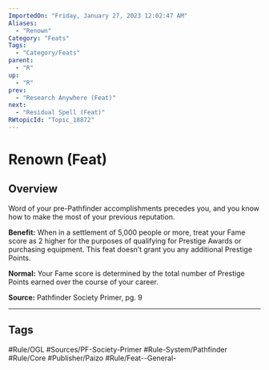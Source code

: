 ```yaml
---
ImportedOn: "Friday, January 27, 2023 12:02:47 AM"
Aliases:
  - "Renown"
Category: "Feats"
Tags:
  - "Category/Feats"
parent:
  - "R"
up:
  - "R"
prev:
  - "Research Anywhere (Feat)"
next:
  - "Residual Spell (Feat)"
RWtopicId: "Topic_18872"
---
```

# Renown (Feat)
## Overview
Word of your pre-Pathfinder accomplishments precedes you, and you know how to make the most of your previous reputation.

**Benefit:** When in a settlement of 5,000 people or more, treat your Fame score as 2 higher for the purposes of qualifying for Prestige Awards or purchasing equipment. This feat doesn’t grant you any additional Prestige Points.

**Normal:** Your Fame score is determined by the total number of Prestige Points earned over the course of your career.

**Source:** Pathfinder Society Primer, pg. 9


---
## Tags
#Rule/OGL #Sources/PF-Society-Primer #Rule-System/Pathfinder #Rule/Core #Publisher/Paizo #Rule/Feat--General-

